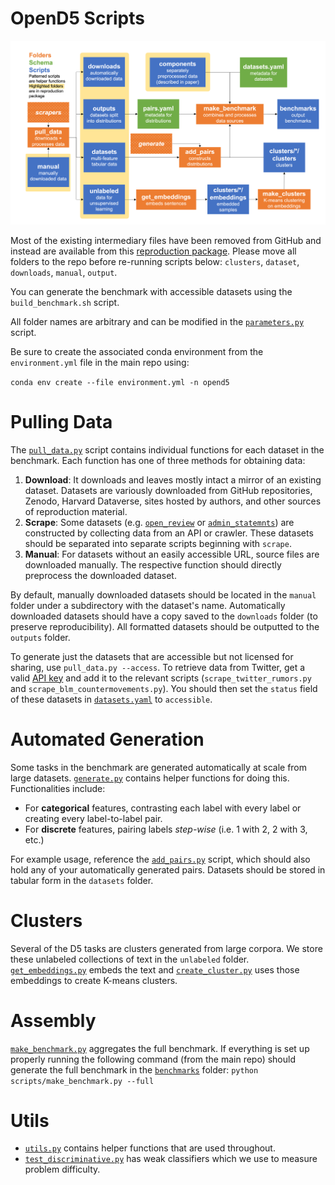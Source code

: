 OpenD5 Scripts
=== 

![](../img/diagram.png)

Most of the existing intermediary files have been removed from GitHub and instead are available from this [reproduction package](https://drive.google.com/drive/u/0/folders/18N7-cwpXVtat9CocrMn_y7aI6Sbyo-Hn). Please move all folders to the repo before re-running scripts below: `clusters`, `dataset`, `downloads`, `manual`, `output`.

You can generate the benchmark with accessible datasets using the `build_benchmark.sh` script.

All folder names are arbitrary and can be modified in the [`parameters.py`](parameters.py) script.

Be sure to create the associated conda environment from the `environment.yml` file in the main repo using:

`conda env create --file environment.yml -n opend5`

# Pulling Data

The [`pull_data.py`](pull_data.py) script contains individual functions for each dataset in the benchmark. Each function has one of three methods for obtaining data:
1. **Download**: It downloads and leaves mostly intact a mirror of an existing dataset. Datasets are variously downloaded from GitHub repositories, Zenodo, Harvard Dataverse, sites hosted by authors, and other sources of reproduction material.
2. **Scrape**: Some datasets (e.g. [`open_review`](scrape_open_review.py) or [`admin_statemnts`](scrape_admin_statements.py)) are constructed by collecting data from an API or crawler. These datasets should be separated into separate scripts beginning with `scrape`.
3. **Manual**: For datasets without an easily accessible URL, source files are downloaded manually. The respective function should directly preprocess the downloaded dataset.

By default, manually downloaded datasets should be located in the `manual` folder under a subdirectory with the dataset's name. Automatically downloaded datasets should have a copy saved to the `downloads` folder (to preserve reproducibility). All formatted datasets should be outputted to the `outputs` folder.

To generate just the datasets that are accessible but not licensed for sharing, use `pull_data.py --access`. To retrieve data from Twitter, get a valid [API key](https://developer.twitter.com/en/products/twitter-api/academic-research) and add it to the relevant scripts (`scrape_twitter_rumors.py` and `scrape_blm_countermovements.py`). You should then set the `status` field of these datasets in [`datasets.yaml`](../schema/datasets.yaml) to `accessible`.

# Automated Generation

Some tasks in the benchmark are generated automatically at scale from large datasets. [`generate.py`](generate.py) contains helper functions for doing this. Functionalities include:
- For **categorical** features, contrasting each label with every label or creating every label-to-label pair.
- For **discrete** features, pairing labels *step-wise* (i.e. 1 with 2, 2 with 3, etc.)

For example usage, reference the [`add_pairs.py`](add_pairs.py) script, which should also hold any of your automatically generated pairs. Datasets should be stored in tabular form in the `datasets` folder.

# Clusters

Several of the D5 tasks are clusters generated from large corpora. We store these unlabeled collections of text in the `unlabeled` folder. [`get_embeddings.py`](get_embeddings.py) embeds the text and [`create_cluster.py`](create_cluster.py) uses those embeddings to create K-means clusters.

# Assembly

[`make_benchmark.py`](make_benchmark.py) aggregates the full benchmark. If everything is set up properly running the following command (from the main repo) should generate the full benchmark in the [`benchmarks`](../benchmarks) folder: `python scripts/make_benchmark.py --full`

# Utils
- [`utils.py`](utils.py) contains helper functions that are used throughout.
- [`test_discriminative.py`](test_discriminative.py) has weak classifiers which we use to measure problem difficulty.
